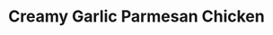 ---
layout: recipe
title:  "Creamy Garlic Parmesan Chicken"
image: creamy-garlic-parmesan-chicken.jpg
imagecredit: https://www.thekitchenmagpie.com/creamy-garlic-parmesan-chicken-potatoes/
dateAdded: 20170316

authorName: Karlynn Johnston
authorURL: https://www.thekitchenmagpie.com/author/admin/
sourceName: The Kitchen Magpie
sourceURL: https://www.thekitchenmagpie.com/creamy-garlic-parmesan-chicken-potatoes/
category: Poultry
yield: 4
prepTime: 15
cookTime: 40

ingredients:
- 6-7 in bone- skin-on chicken thighs
- 1 tbsp butter
- 1 tbsp vegetable oil
- 2 tbsp butter
- 7-8 cloves garlic smashed then roughly chopped
- 2-3 cups baby spinach
- 1 cup chicken broth
- 1/4 cup heavy cream
- 1/3 cup freshly grated Parmesan
- 1/2 tsp to 1 lemon juice to taste
- 4 cups baby potatoes sliced in half or quartered if you have small chicken thighs

directions:
- Pre-heat the oven to 400 F.
- Melt butter and oil together in a large frying pan over medium-high heat. Add in the the chicken thighs.
- Fry unti the skin is very crisp and brown on both sides. Drain the chicken and place into a large 9×13 baking pan of choice. Drain the fat from the pan and place back on the stove.
- Melt the next two tablespoons of butter,
- Add in all of the garlic and fry for 1 minute. Add in the spinach and then saute until the spinach shrinks.
- Whisk in the chicken broth, cream and Parmesan. Add in lemon juice to taste.
- Cook for an additional 2-3 minutes.
- Place baby potatoes between the chicken in the 9×13 pan. If you have large chicken thighs, halve the baby potatoes, if you have smaller ones, quarter them so that they cook faster.
- Pour the spinach and cream sauce over top of the chicken and potatoes.
- Bake the chicken in the oven for 25-30 minutes or until the thighs reach a temperature of 175 °F and are tender and cooked all the way through. The potatoes should be tender.
- Remove and serve.
---